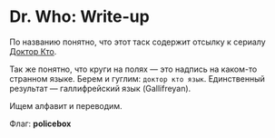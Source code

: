 # Dr. Who: Write-up

По названию понятно, что этот таск содержит отсылку к сериалу [Доктор Кто](https://ru.wikipedia.org/wiki/Доктор_Кто).

Так же понятно, что круги на полях — это надпись на каком-то странном языке. Берем и гуглим: `доктор кто язык`. Единственный результат — галлифрейский язык (Gallifreyan).

Ищем алфавит и переводим.

Флаг: **policebox**